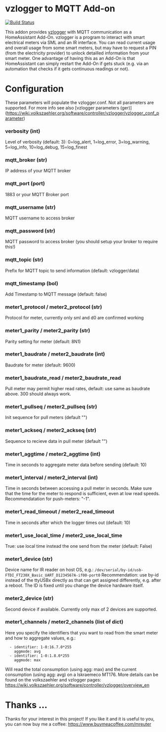 # vzlogger to MQTT Add-on
[![Build Status](https://travis-ci.com/m-reuter/ha-addons.svg?branch=master)](https://travis-ci.com/m-reuter/ha-addons)


This addon provides [vzlogger](https://github.com/volkszaehler/vzlogger) with MQTT 
communication as a HomeAssistant Add-On.
vzlogger is a program to interact with smart electrical meters via SML and an IR interface. 
You can read current usage and overall usage from some smart meters, but may have to 
request a PIN (from the electricity provider) to unlock detailled information from your
smart meter. One advantage of having this as an Add-On is that HomeAssistant can simply 
restart the Add-On if gets stuck (e.g. via an automation that checks if it gets continuous
readings or not). 


# Configuration

These parameters will populate the vzlogger.conf. Not all parameters are supported. For more info see also [vzlogger parameters (ger)] (https://wiki.volkszaehler.org/software/controller/vzlogger/vzlogger_conf_parameter)

### verbosity (int)

Level of verbosity (default: 3): 
0=log_alert, 1=log_error, 3=log_warning, 5=log_info, 10=log_debug, 15=log_finest

### mqtt_broker (str)

IP address of your MQTT broker

### mqtt_port (port)

1883 or your MQTT Broker port

### mqtt_username (str)

MQTT username to access broker

### mqtt_password (str)

MQTT password to access broker (you should setup your broker to require this!)

### mqtt_topic (str)

Prefix for MQTT topic to send information (default: vzlogger/data)

### mqtt_timestamp (bol)

Add Timestamp to MQTT message (default: false)

### meter1_protocol / meter2_protocol (str)

Protocol for meter, currently only sml and d0 are confirmed working

### meter1_parity / meter2_parity (str)

Parity setting for meter (default: 8N1)

### meter1_baudrate / meter2_baudrate (int)

Baudrate for meter (default: 9600)

### meter1_baudrate_read / meter2_baudrate_read

Pull meter may permit higher read rates, default: use same as baudrate above. 300 should always work.

### meter1_pullseq / meter2_pullseq (str)

Init sequence for pull meters (default "")

### meter1_ackseq / meter2_ackseq (str)

Sequence to recieve data in pull meter (default "")

### meter1_aggtime / meter2_aggtime (int)

Time in seconds to aggregate meter data before sending (default: 10)

### meter1_interval / meter2_interval (int)

Time in seconds between accessing a pull meter in seconds. Make sure that the time for the meter to respond is sufficient, even at low read speeds. Recommendatation for push-meters: "-1".

### meter1_read_timeout / meter2_read_timeout

Time in seconds after which the logger times out (default: 10)

### meter1_use_local_time / meter2_use_local_time

True: use local time instead the one send from the meter (default: False)

### meter1_device (str)

Device name for IR reader on host OS, e.g.:
`/dev/serial/by-id/usb-FTDI_FT230X_Basic_UART_D1234567A-if00-port0`
Recommendation: use by-id instead of the ttyUSBx directly as that can get assigned differently, e.g. after a reboot. The ID is fixed until you change the device hardware itself. 

### meter2_device (str)

Second device if available. Currently only max of 2 devices are supported.

### meter1_channels / meter2_channels (list of dict)

Here you specify the identifiers that you want to read from the smart meter and how to
aggregate values, e.g.:

```
  - identifier: 1-0:16.7.0*255
    aggmode: avg
  - identifier: 1-0:1.8.0*255
    aggmode: max
```

Will read the total consumption (using agg: max) and the current consumption (using agg: avg) on a 
Iskraemeco MT176. More details can be found on the volkszaehler and vzlogger pages:
https://wiki.volkszaehler.org/software/controller/vzlogger/overview_en 

# Thanks ...

Thanks for your interest in this project! If you like it and it is useful to you, you can now buy me a coffee:
https://www.buymeacoffee.com/mreuter

